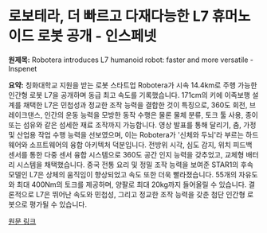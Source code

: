 # 로보테라, 더 빠르고 다재다능한 L7 휴머노이드 로봇 공개 - 인스페넷

**원제목:** Robotera introduces L7 humanoid robot: faster and more versatile - Inspenet

**요약:** 칭화대학교 지원을 받는 로봇 스타트업 Robotera가 시속 14.4km로 주행 가능한 인간형 로봇 L7을 공개하며 동급 최고 속도를 기록했습니다.  171cm의 키에 이족보행 설계를 채택한 L7은 민첩성과 정교한 조작 능력을 결합한 것이 특징으로, 360도 회전, 브레이크댄스, 인간의 운동 능력을 모방한 동작 수행은 물론 물체 분류, 토크 툴 사용, 종이 또는 섬유와 같은 섬세한 재료 조작까지 가능합니다.  영상 발표를 통해 달리기, 춤, 가정 및 산업용 작업 수행 능력을 선보였으며, 이는 Robotera가 '신체와 두뇌'라 부르는 하드웨어와 소프트웨어의 융합 아키텍처 덕분입니다.  전방위 시각, 심도 감지, 위치 피드백 센서를 통한 다중 센서 융합 시스템으로 360도 공간 인지 능력을 갖추었고, 교체형 배터리 시스템을 채택했습니다.  중국 전통 요리 및 정밀 조작 능력을 보여준 STAR1의 후속 모델인 L7은 상체의 움직임이 향상되었고 속도 또한 더욱 빨라졌습니다.  55개의 자유도와 최대 400Nm의 토크를 제공하며, 양팔로 최대 20kg까지 들어올릴 수 있습니다.  결론적으로 L7은 뛰어난 속도와 민첩성, 그리고 정교한 조작 능력을 갖춘 첨단 인간형 로봇으로 평가될 수 있습니다.

[원문 링크](https://inspenet.com/en/noticias/robotera-introduces-l7-humanoid-robot-faster-and-more-versatile/)
